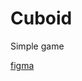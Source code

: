 # Cuboid

Simple game

[figma](https://www.figma.com/design/105sH6lFVY5SX1O8AenbAx/Cuboid?node-id=0-1&t=xKUN0lpepHKg8oKm-0)

